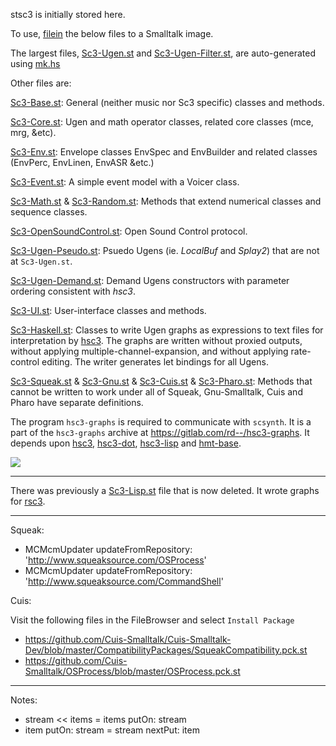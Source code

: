 stsc3 is initially stored here.

To use, [filein](http://wiki.squeak.org/squeak/1105) the below files to a Smalltalk image.

The largest files,
[Sc3-Ugen.st](?t=stsc3&e=st/Sc3-Ugen.st) and
[Sc3-Ugen-Filter.st](?t=stsc3&e=st/Sc3-Ugen-Filter.st),
are auto-generated using [mk.hs](?t=stsc3&e=hs/mk.hs)

Other files are:

[Sc3-Base.st](?t=stsc3&e=st/Sc3-Base.st):
General (neither music nor Sc3 specific) classes and methods.

[Sc3-Core.st](?t=stsc3&e=st/Sc3-Core.st):
Ugen and math operator classes, related core classes (mce, mrg, &etc).

[Sc3-Env.st](?t=stsc3&e=st/Sc3-Env.st):
Envelope classes EnvSpec and EnvBuilder and related classes (EnvPerc, EnvLinen, EnvASR &etc.)

[Sc3-Event.st](?t=stsc3&e=st/Sc3-Event.st):
A simple event model with a Voicer class.

[Sc3-Math.st](?t=stsc3&e=st/Sc3-Math.st) &
[Sc3-Random.st](?t=stsc3&e=st/Sc3-Random.st):
Methods that extend numerical classes and sequence classes.

[Sc3-OpenSoundControl.st](?t=stsc3&e=st/Sc3-OpenSoundControl.st):
Open Sound Control protocol.

[Sc3-Ugen-Pseudo.st](?t=stsc3&e=st/Sc3-Ugen-Pseudo.st):
Psuedo Ugens (ie. _LocalBuf_ and _Splay2_) that are not at `Sc3-Ugen.st`.

[Sc3-Ugen-Demand.st](?t=stsc3&e=st/Sc3-Ugen-Demand.st):
Demand Ugens constructors with parameter ordering consistent with _hsc3_.

[Sc3-UI.st](?t=stsc3&e=st/Sc3-UI.st):
User-interface classes and methods.

[Sc3-Haskell.st](?t=stsc3&e=st/Sc3-Haskell.st):
Classes to write Ugen graphs as expressions to text files for
interpretation by [hsc3](?t=hsc3).  The graphs are
written without proxied outputs, without applying
multiple-channel-expansion, and without applying rate-control editing.
The writer generates let bindings for all Ugens.

[Sc3-Squeak.st](?t=stsc3&e=st/Sc3-Squeak.st) &
[Sc3-Gnu.st](?t=stsc3&e=st/Sc3-Gnu.st) &
[Sc3-Cuis.st](?t=stsc3&e=st/Sc3-Cuis.st) &
[Sc3-Pharo.st](?t=stsc3&e=st/Sc3-Pharo.st):
Methods that cannot be written to work under all of Squeak, Gnu-Smalltalk, Cuis and Pharo have separate definitions.

The program `hsc3-graphs` is required to communicate with `scsynth`.
It is a part of the `hsc3-graphs` archive at <https://gitlab.com/rd--/hsc3-graphs>.
It depends upon [hsc3](https://hackage.haskell.org/package/hsc3),
[hsc3-dot](https://gitlab.com/rd--/hsc3-dot),
[hsc3-lisp](https://gitlab.com/rd--/hsc3-lisp) and
[hmt-base](https://gitlab.com/rd--/hmt-base).

![](sw/stsc3/lib/png/squeak-mouse.png)

* * *

There was previously a [Sc3-Lisp.st](?t=stsc3&e=st/Sc3-Lisp.st) file that is now deleted.
It wrote graphs for [rsc3](?t=rsc3).

* * *

Squeak:

- MCMcmUpdater updateFromRepository: 'http://www.squeaksource.com/OSProcess'
- MCMcmUpdater updateFromRepository: 'http://www.squeaksource.com/CommandShell'

Cuis:

Visit the following files in the FileBrowser and select `Install Package`

- https://github.com/Cuis-Smalltalk/Cuis-Smalltalk-Dev/blob/master/CompatibilityPackages/SqueakCompatibility.pck.st
- https://github.com/Cuis-Smalltalk/OSProcess/blob/master/OSProcess.pck.st

* * *

Notes:

- stream << items      =   items putOn: stream
- item putOn: stream   =   stream nextPut: item
